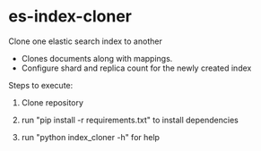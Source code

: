 es-index-cloner
===============

Clone one elastic search index to another

- Clones documents along with mappings.
- Configure shard and replica count for the newly created index

Steps to execute:

1) Clone repository

2) run "pip install -r requirements.txt" to install dependencies

3) run "python index_cloner -h" for help
